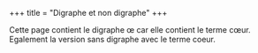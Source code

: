 +++
title = "Digraphe et non digraphe"
+++

Cette page contient le digraphe œ car elle contient le terme cœur.
Egalement la version sans digraphe avec le terme coeur.